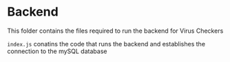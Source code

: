 # Backend

This folder contains the files required to run the backend for Virus Checkers

`index.js` conatins the code that runs the backend and establishes the connection to the mySQL database